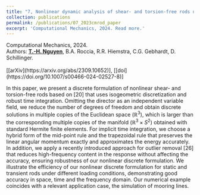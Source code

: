 ```yaml
---
title: "7, Nonlinear dynamic analysis of shear- and torsion-free rods using isogeometric discretization and outlier removal"
collection: publications
permalink: /publications/07_2023cmrod_paper
excerpt: 'Computational Mechanics, 2024. Read more.'
---
```



<div class="small">
   Computational Mechanics, 2024.
</div>

<div class="small">
   Authors: <u><strong>T.-H. Nguyen</strong></u>, B.A. Roccia, R.R. Hiemstra, C.G. Gebhardt, D. Schillinger. 
</div><br/>
[[arXiv](https://arxiv.org/abs/2309.10652)], [[doi](https://doi.org/10.1007/s00466-024-02527-8)]

In this paper, we present a discrete formulation of nonlinear shear- and torsion-free rods based on [20] that uses isogeometric discretization and robust time integration. Omitting the director as an independent variable field, we reduce the number of degrees of freedom and obtain discrete solutions in multiple copies of the Euclidean space $\left(\mathbb{R}^3\right)$, which is larger than the corresponding multiple copies of the manifold $\left(\mathbb{R}^3 \times S^2\right)$ obtained with standard Hermite finite elements. For implicit time integration, we choose a hybrid form of the mid-point rule and the trapezoidal rule that  preserves the linear angular momentum exactly and approximates the energy accurately. In addition, we apply a recently introduced approach for outlier removal [26] that reduces high-frequency content in the response without affecting the accuracy, ensuring robustness of our nonlinear discrete formulation. We illustrate the efficiency of our nonlinear discrete formulation for static and transient rods under different loading conditions, demonstrating good accuracy in space, time and the frequency domain. Our numerical example coincides with a relevant application case, the simulation of mooring lines.